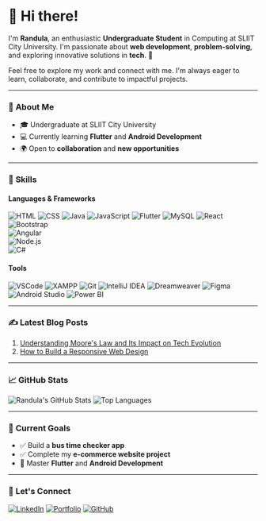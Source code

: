 # 👋 Hi there!

I'm **Randula**, an enthusiastic **Undergraduate Student** in Computing at SLIIT City University. I'm passionate about **web development**, **problem-solving**, and exploring innovative solutions in **tech**. 🚀

Feel free to explore my work and connect with me. I'm always eager to learn, collaborate, and contribute to impactful projects.

---

### 🌟 **About Me**
- 🎓 Undergraduate at SLIIT City University
- 💻 Currently learning **Flutter** and **Android Development**
- 🌍 Open to **collaboration** and **new opportunities**

---

### 💼 **Skills**
#### **Languages & Frameworks**
![HTML](https://img.shields.io/badge/HTML5-FF5733?style=for-the-badge&logo=html5&logoColor=white)
![CSS](https://img.shields.io/badge/CSS3-2864F0?style=for-the-badge&logo=css3&logoColor=white)
![Java](https://img.shields.io/badge/Java-ED8B00?style=for-the-badge&logo=java&logoColor=white)
![JavaScript](https://img.shields.io/badge/JavaScript-F7DF1E?style=for-the-badge&logo=javascript&logoColor=black)
![Flutter](https://img.shields.io/badge/Flutter-02569B?style=for-the-badge&logo=flutter&logoColor=white)
![MySQL](https://img.shields.io/badge/MySQL-4479A1?style=for-the-badge&logo=mysql&logoColor=white)
![React](https://img.shields.io/badge/React-61DAFB?style=for-the-badge&logo=react&logoColor=black)  
![Bootstrap](https://img.shields.io/badge/Bootstrap-7952B3?style=for-the-badge&logo=bootstrap&logoColor=white)  
![Angular](https://img.shields.io/badge/Angular-DD0031?style=for-the-badge&logo=angular&logoColor=white)  
![Node.js](https://img.shields.io/badge/Node.js-339933?style=for-the-badge&logo=node.js&logoColor=white)  
![C#](https://img.shields.io/badge/C%23-239120?style=for-the-badge&logo=c-sharp&logoColor=white)  

#### **Tools**
![VSCode](https://img.shields.io/badge/VS%20Code-007ACC?style=for-the-badge&logo=visual-studio-code&logoColor=white)
![XAMPP](https://img.shields.io/badge/XAMPP-FB7A24?style=for-the-badge&logo=xampp&logoColor=white)
![Git](https://img.shields.io/badge/Git-F05032?style=for-the-badge&logo=git&logoColor=white)
![IntelliJ IDEA](https://img.shields.io/badge/IntelliJ%20IDEA-000000?style=for-the-badge&logo=intellij-idea&logoColor=white)
![Dreamweaver](https://img.shields.io/badge/Dreamweaver-4AC759?style=for-the-badge&logo=adobe-dreamweaver&logoColor=white)
![Figma](https://img.shields.io/badge/Figma-F24E1E?style=for-the-badge&logo=figma&logoColor=white)
![Android Studio](https://img.shields.io/badge/Android%20Studio-3DDC84?style=for-the-badge&logo=android-studio&logoColor=white)
![Power BI](https://img.shields.io/badge/Power%20BI-F2C811?style=for-the-badge&logo=power-bi&logoColor=black)

---

### ✍️ **Latest Blog Posts**
1. [Understanding Moore's Law and Its Impact on Tech Evolution](#)
2. [How to Build a Responsive Web Design](#)

---

### 📈 **GitHub Stats**
![Randula's GitHub Stats](https://github-readme-stats.vercel.app/api?username=randula&show_icons=true&theme=radical)
![Top Languages](https://github-readme-stats.vercel.app/api/top-langs/?username=randula&layout=compact&theme=radical)

---

### 🎯 **Current Goals**
- ✅ Build a **bus time checker app**
- ✅ Complete my **e-commerce website project**
- 🎯 Master **Flutter** and **Android Development**

---

### 🤝 **Let's Connect**
[![LinkedIn](https://img.shields.io/badge/LinkedIn-0077B5?style=for-the-badge&logo=linkedin&logoColor=white)](https://linkedin.com)
[![Portfolio](https://img.shields.io/badge/Portfolio-1167B1?style=for-the-badge&logo=githubpages&logoColor=white)](https://randulaberugoda.github.io)
[![GitHub](https://img.shields.io/badge/GitHub-181717?style=for-the-badge&logo=github&logoColor=white)](https://github.com/Randula)
